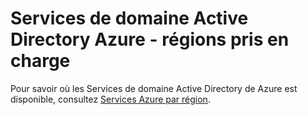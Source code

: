 <properties
    pageTitle="Azure Active Directory Domain Services : Prise en charge des régions | Microsoft Azure"
    description="Régions Azure pris en charge pour les Services de domaine Active Directory de Azure"
    services="active-directory-ds"
    documentationCenter=""
    authors="mahesh-unnikrishnan"
    manager="stevenpo"
    editor="curtand"/>

<tags
    ms.service="active-directory-ds"
    ms.workload="identity"
    ms.tgt_pltfrm="na"
    ms.devlang="na"
    ms.topic="article"
    ms.date="09/21/2016"
    ms.author="maheshu"/>

# <a name="azure-ad-domain-services---supported-regions"></a>Services de domaine Active Directory Azure - régions pris en charge

Pour savoir où les Services de domaine Active Directory de Azure est disponible, consultez [Services Azure par région](https://azure.microsoft.com/regions/#services/).
